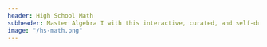 ```yaml
---
header: High School Math
subheader: Master Algebra I with this interactive, curated, and self-driven course.
image: "/hs-math.png"
---
```


